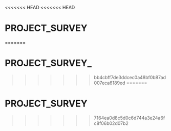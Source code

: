 <<<<<<< HEAD
<<<<<<< HEAD
# PROJECT_SURVEY
=======
# PROJECT_SURVEY_
>>>>>>> bb4cbff7de3ddcec0a48bf0b87ad007eca6189ed
=======
# PROJECT_SURVEY
>>>>>>> 7164ea0d8c5d0c6d744a3e24a6fc8f06b02d07b2
